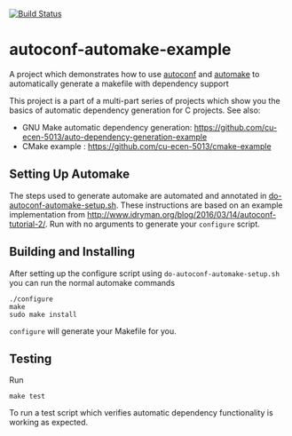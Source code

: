 [![Build Status](https://travis-ci.com/cu-ecen-5013/autoconf-automake-example.svg?branch=master)](https://travis-ci.com/cu-ecen-5013/autoconf-automake-example)

# autoconf-automake-example
A project which demonstrates how to use [autoconf](https://www.gnu.org/savannah-checkouts/gnu/autoconf/) and [automake](https://www.gnu.org/software/automake/) to automatically generate a makefile with dependency support

This project is a part of a multi-part series of projects which show you the basics of automatic dependency generation for C projects.  See  also:
 * GNU Make automatic dependency generation: https://github.com/cu-ecen-5013/auto-dependency-generation-example
 * CMake example : https://github.com/cu-ecen-5013/cmake-example

## Setting Up Automake
The steps used to generate automake are automated and annotated in [do-autoconf-automake-setup.sh](do-autoconf-automake-setup.sh).  These instructions are based on an example implementation from http://www.idryman.org/blog/2016/03/14/autoconf-tutorial-2/.  Run with no arguments to generate your `configure` script.

## Building and Installing
After setting up the configure script using `do-autoconf-automake-setup.sh` you can run the normal automake commands
```
./configure
make
sudo make install
```
`configure` will generate your Makefile for you.

## Testing
Run
```
make test
```
To run a test script which verifies automatic dependency functionality is working as expected.
